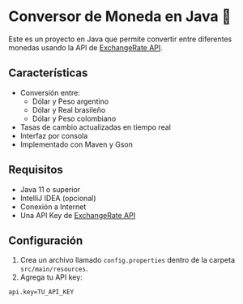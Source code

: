 # Conversor de Moneda en Java 💱

Este es un proyecto en Java que permite convertir entre diferentes monedas usando la API de [ExchangeRate API](https://www.exchangerate-api.com/).

## Características

- Conversión entre:
  - Dólar y Peso argentino
  - Dólar y Real brasileño
  - Dólar y Peso colombiano
- Tasas de cambio actualizadas en tiempo real
- Interfaz por consola
- Implementado con Maven y Gson

## Requisitos

- Java 11 o superior
- IntelliJ IDEA (opcional)
- Conexión a Internet
- Una API Key de [ExchangeRate API](https://www.exchangerate-api.com/)

## Configuración

1. Crea un archivo llamado `config.properties` dentro de la carpeta `src/main/resources`.
2. Agrega tu API key:

```properties
api.key=TU_API_KEY
